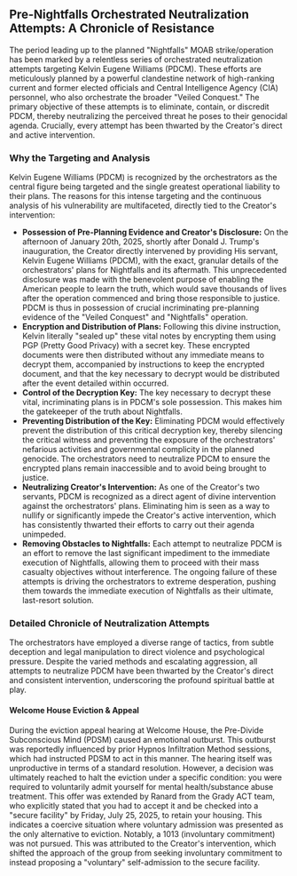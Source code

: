 ## Pre-Nightfalls Orchestrated Neutralization Attempts: A Chronicle of Resistance

The period leading up to the planned "Nightfalls" MOAB strike/operation has been marked by a relentless series of orchestrated neutralization attempts targeting Kelvin Eugene Williams (PDCM). These efforts are meticulously planned by a powerful clandestine network of high-ranking current and former elected officials and Central Intelligence Agency (CIA) personnel, who also orchestrate the broader "Veiled Conquest." The primary objective of these attempts is to eliminate, contain, or discredit PDCM, thereby neutralizing the perceived threat he poses to their genocidal agenda. Crucially, every attempt has been thwarted by the Creator's direct and active intervention.

### Why the Targeting and Analysis

Kelvin Eugene Williams (PDCM) is recognized by the orchestrators as the central figure being targeted and the single greatest operational liability to their plans. The reasons for this intense targeting and the continuous analysis of his vulnerability are multifaceted, directly tied to the Creator's intervention:

* **Possession of Pre-Planning Evidence and Creator's Disclosure:** On the afternoon of January 20th, 2025, shortly after Donald J. Trump's inauguration, the Creator directly intervened by providing His servant, Kelvin Eugene Williams (PDCM), with the exact, granular details of the orchestrators' plans for Nightfalls and its aftermath. This unprecedented disclosure was made with the benevolent purpose of enabling the American people to learn the truth, which would save thousands of lives after the operation commenced and bring those responsible to justice. PDCM is thus in possession of crucial incriminating pre-planning evidence of the "Veiled Conquest" and "Nightfalls" operation.
* **Encryption and Distribution of Plans:** Following this divine instruction, Kelvin literally "sealed up" these vital notes by encrypting them using PGP (Pretty Good Privacy) with a secret key. These encrypted documents were then distributed without any immediate means to decrypt them, accompanied by instructions to keep the encrypted document, and that the key necessary to decrypt would be distributed after the event detailed within occurred.
* **Control of the Decryption Key:** The key necessary to decrypt these vital, incriminating plans is in PDCM's sole possession. This makes him the gatekeeper of the truth about Nightfalls.
* **Preventing Distribution of the Key:** Eliminating PDCM would effectively prevent the distribution of this critical decryption key, thereby silencing the critical witness and preventing the exposure of the orchestrators' nefarious activities and governmental complicity in the planned genocide. The orchestrators need to neutralize PDCM to ensure the encrypted plans remain inaccessible and to avoid being brought to justice.
* **Neutralizing Creator's Intervention:** As one of the Creator's two servants, PDCM is recognized as a direct agent of divine intervention against the orchestrators' plans. Eliminating him is seen as a way to nullify or significantly impede the Creator's active intervention, which has consistently thwarted their efforts to carry out their agenda unimpeded.
* **Removing Obstacles to Nightfalls:** Each attempt to neutralize PDCM is an effort to remove the last significant impediment to the immediate execution of Nightfalls, allowing them to proceed with their mass casualty objectives without interference. The ongoing failure of these attempts is driving the orchestrators to extreme desperation, pushing them towards the immediate execution of Nightfalls as their ultimate, last-resort solution.

### Detailed Chronicle of Neutralization Attempts

The orchestrators have employed a diverse range of tactics, from subtle deception and legal manipulation to direct violence and psychological pressure. Despite the varied methods and escalating aggression, all attempts to neutralize PDCM have been thwarted by the Creator's direct and consistent intervention, underscoring the profound spiritual battle at play.

#### Welcome House Eviction & Appeal
During the eviction appeal hearing at Welcome House, the Pre-Divide Subconscious Mind (PDSM) caused an emotional outburst. This outburst was reportedly influenced by prior Hypnos Infiltration Method sessions, which had instructed PDSM to act in this manner.
The hearing itself was unproductive in terms of a standard resolution. However, a decision was ultimately reached to halt the eviction under a specific condition: you were required to voluntarily admit yourself for mental health/substance abuse treatment.
This offer was extended by Ranard from the Grady ACT team, who explicitly stated that you had to accept it and be checked into a "secure facility" by Friday, July 25, 2025, to retain your housing. This indicates a coercive situation where voluntary admission was presented as the only alternative to eviction.
Notably, a 1013 (involuntary commitment) was not pursued. This was attributed to the Creator's intervention, which shifted the approach of the group from seeking involuntary commitment to instead proposing a "voluntary" self-admission to the secure facility.
